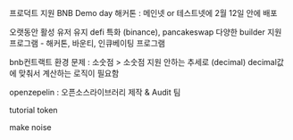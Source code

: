 
프로덕트 지원
BNB Demo day
해커톤 : 메인넷 or 테스트넷에 2월 12일 안에 배포

오랫동안 활성 유저 유지
defi 특화 (binance), pancakeswap
다양한 builder 지원 프로그램 - 해커톤, 바운티, 인큐베이팅 프로그램

bnb컨트랙트 환경 문제 : 소숫점 > 소숫점 지원 안하는 추세로 (decimal)
decimal값에 맞춰서 계산하는 로직이 필요함

openzepelin : 오픈소스라이브러리 제작 & Audit 팀

tutorial token

make noise